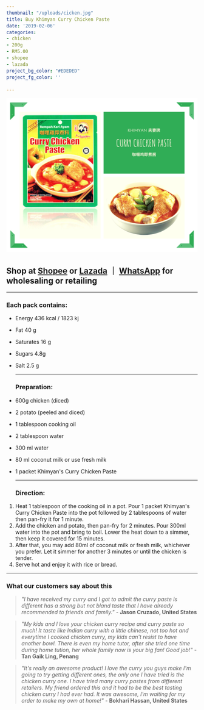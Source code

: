 ```yaml
---
thumbnail: "/uploads/cicken.jpg"
title: Buy Khimyan Curry Chicken Paste
date: '2019-02-06'
categories:
- chicken
- 200g
- RM5.00
- shopee
- lazada
project_bg_color: "#EDEDED"
project_fg_color: ''

---
```

![](/uploads/curry-chicken-paste.png)

## Shop at [Shopee](https://shopee.com.my/Halal-Penang-Famous-Khimyan-Chicken-Curry-Paste-200gm-i.270483561.3336606776)  or [Lazada](https://www.lazada.com.my/products/ready-stock-khimyan-curry-brand-instant-paste-halal-curry-chicken-paste-i1921990015-s7739212479.html?spm=a2o4k.pdp_revamp.recommendation_1.1.3e687855zsyDxd&mp=1&scm=1007.16389.126158.0&clickTrackInfo=fa55320c-b974-4308-bf56-0599402cdc21__1921990015__10003315__trigger2i__124572__1.0__0.9748926__0.0__0.0__0.0__0.9748926__0__null__null__null__null__null__null____10.0__0.377__0.0__0__6.23__103150,110008,110642__null__null__null__3650.16536__null)  ｜ [WhatsApp](https://wa.link/ua0gzx) for wholesaling or retailing

***

### **Each pack contains:**

* Energy 436 kcal / 1823 kj
* Fat 40 g
* Saturates 16 g
* Sugars 4.8g
* Salt 2.5 g

  ***

  ### **Preparation:**
* 600g chicken (diced)
* 2 potato (peeled and diced)
* 1 tablespoon cooking oil
* 2 tablespoon water
* 300 ml water
* 80 ml coconut milk or use fresh milk
* 1 packet Khimyan's Curry Chicken Paste

  ***

  ### **Direction:**

1. Heat 1 tablespoon of the cooking oil in a pot. Pour 1 packet Khimyan's Curry Chicken Paste into the pot followed by 2 tablespoons of water then pan-fry it for 1 minute.
2. Add the chicken and potato, then pan-fry for 2 minutes. Pour 300ml water into the pot and bring to boil. Lower the heat down to a simmer, then keep it covered for 15 minutes.
3. After that, you may add 80ml of coconut milk or fresh milk, whichever you prefer. Let it simmer for another 3 minutes or until the chicken is tender.
4. Serve hot and enjoy it with rice or bread.

***

### What our customers say about this

> _"I have received my curry and I got to admit the curry paste is different has a strong but not bland taste that I have already recommended to friends and family."_ - **Jason Cruzado, United States**

> _"My kids and I love your chicken curry recipe and curry paste so much! It taste like Indian curry with a little chinese, not too hot and everytime I cooked chicken curry, my kids can't resist to have another bowl. There is even my home tutor, after she tried one time during home tution, her whole family now is your big fan! Good job!"_ - **Tan Gaik Ling, Penang**

> _"It's really an awesome product! I love the curry you guys make I'm going to try getting different ones, the only one I have tried is the chicken curry one. I have tried many curry pastes from different retailers. My friend ordered this and it had to be the best tasting chicken curry I had ever had. It was awesome, I'm waiting for my order to make my own at home!"_ - **Bokhari Hassan, United States**